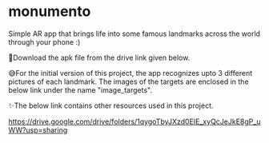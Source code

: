 # monumento
Simple AR app that brings life into some famous landmarks across the world through your phone :)

📱Download the apk file from the drive link given below.

😅For the initial version of this project, the app recognizes upto 3 different pictures of each landmark. The images of the targets are enclosed in the below link under the name "image_targets". 

✨The below link contains other resources used in this project.

https://drive.google.com/drive/folders/1qygoTbyJXzd0EIE_xyQcJeJkE8gP_uWW?usp=sharing
